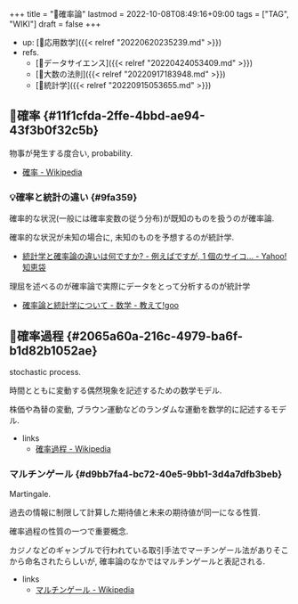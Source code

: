 +++
title = "📝確率論"
lastmod = 2022-10-08T08:49:16+09:00
tags = ["TAG", "WIKI"]
draft = false
+++

-   up: [📂応用数学]({{< relref "20220620235239.md" >}})
-   refs.
    -   [📝データサイエンス]({{< relref "20220424053409.md" >}})
    -   [📝大数の法則]({{< relref "20220917183948.md" >}})
    -   [📝統計学]({{< relref "20220915053655.md" >}})


## 📝確率 {#11f1cfda-2ffe-4bbd-ae94-43f3b0f32c5b}

物事が発生する度合い, probability.

-   [確率 - Wikipedia](http://ja.wikipedia.org/wiki/%E7%A2%BA%E7%8E%87)


### 💡確率と統計の違い {#9fa359}

確率的な状況(一般には確率変数の従う分布)が既知のものを扱うのが確率論.

確率的な状況が未知の場合に, 未知のものを予想するのが統計学.

-   [統計学と確率論の違いは何ですか? - 例えばですが, 1 個のサイコ... - Yahoo! 知恵袋](http://detail.chiebukuro.yahoo.co.jp/qa/question_detail/q12102410782)

理屈を述べるのが確率論で実際にデータをとって分析するのが統計学

-   [確率論と統計学について - 数学 - 教えて!goo](http://oshiete.goo.ne.jp/qa/3265510.html)


## 📝確率過程 {#2065a60a-216c-4979-ba6f-b1d82b1052ae}

stochastic process.

時間とともに変動する偶然現象を記述するための数学モデル.

株価や為替の変動, ブラウン運動などのランダムな運動を数学的に記述するモデル.

-   links
    -   [確率過程 - Wikipedia](https://ja.wikipedia.org/wiki/%E7%A2%BA%E7%8E%87%E9%81%8E%E7%A8%8B)


### マルチンゲール {#d9bb7fa4-bc72-40e5-9bb1-3d4a7dfb3beb}

Martingale.

過去の情報に制限して計算した期待値と未来の期待値が同一になる性質.

確率過程の性質の一つで重要概念.

カジノなどのギャンブルで行われている取引手法でマーチンゲール法がありそこから命名されたらしいが, 確率論のなかではマルチンゲールと表記される.

-   links
    -   [マルチンゲール - Wikipedia](https://ja.wikipedia.org/wiki/%E3%83%9E%E3%83%AB%E3%83%81%E3%83%B3%E3%82%B2%E3%83%BC%E3%83%AB)
